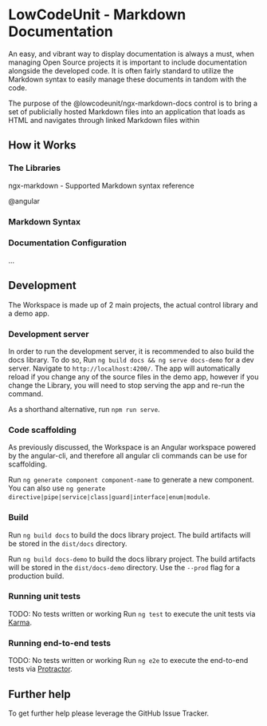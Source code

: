 # LowCodeUnit - Markdown Documentation

An easy, and vibrant way to display documentation is always a must, when managing Open Source projects it is important to include documentation alongside the developed code. It is often fairly standard to utilize the Markdown syntax to easily manage these documents in tandom with the code.

The purpose of the @lowcodeunit/ngx-markdown-docs control is to bring a set of publicially hosted Markdown files into an application that loads as HTML and navigates through linked Markdown files within

## How it Works

### The Libraries

ngx-markdown - Supported Markdown syntax reference

@angular

### Markdown Syntax

### Documentation Configuration

...

## Development

The Workspace is made up of 2 main projects, the actual control library and a demo app.

### Development server

In order to run the development server, it is recommended to also build the docs library. To do so, Run `ng build docs && ng serve docs-demo` for a dev server. Navigate to `http://localhost:4200/`. The app will automatically reload if you change any of the source files in the demo app, however if you change the Library, you will need to stop serving the app and re-run the command.

As a shorthand alternative, run `npm run serve`.

### Code scaffolding

As previously discussed, the Workspace is an Angular workspace powered by the angular-cli, and therefore all angular cli commands can be use for scaffolding.

Run `ng generate component component-name` to generate a new component. You can also use `ng generate directive|pipe|service|class|guard|interface|enum|module`.

### Build

Run `ng build docs` to build the docs library project. The build artifacts will be stored in the `dist/docs` directory.

Run `ng build docs-demo` to build the docs library project. The build artifacts will be stored in the `dist/docs-demo` directory. Use the `--prod` flag for a production build.

### Running unit tests

TODO:  No tests written or working
Run `ng test` to execute the unit tests via [Karma](https://karma-runner.github.io).

### Running end-to-end tests

TODO:  No tests written or working
Run `ng e2e` to execute the end-to-end tests via [Protractor](http://www.protractortest.org/).

## Further help

To get further help please leverage the GitHub Issue Tracker.
